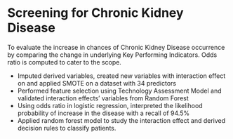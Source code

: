# Screening for Chronic Kidney Disease

To evaluate the increase in chances of Chronic Kidney Disease occurrence by comparing the change in underlying Key Performing Indicators. Odds ratio is computed to cater to the scope.
- Imputed derived variables, created new variables with interaction effect on and applied SMOTE on a dataset with 34 predictors
- Performed feature selection using Technology Assessment Model and validated interaction effects’ variables from Random Forest
- Using odds ratio in logistic regression, interpreted the likelihood probability of increase in the disease with a recall of 94.5%
- Applied random forest model to study the interaction effect and derived decision rules to classify patients. 
